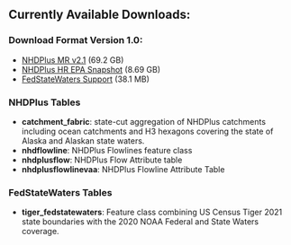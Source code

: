 ## Currently Available Downloads:

### Download Format Version 1.0:

- [NHDPlus MR v2.1](https://edap-ow-data-commons.s3.amazonaws.com/data/cipsrv_nhdplus_m_1.dmp) (69.2 GB)
- [NHDPlus HR EPA Snapshot](https://edap-ow-data-commons.s3.amazonaws.com/data/cipsrv_nhdplus_h_1.dmp) (8.69 GB)
- [FedStateWaters Support](https://edap-ow-data-commons.s3.amazonaws.com/data/cipsrv_support_1.dmp) (38.1 MB)

### NHDPlus Tables

- __catchment_fabric__: state-cut aggregation of NHDPlus catchments including ocean catchments and H3 hexagons covering the state of Alaska and Alaskan state waters.
- __nhdflowline__: NHDPlus Flowlines feature class
- __nhdplusflow__: NHDPlus Flow Attribute table
- __nhdplusflowlinevaa__: NHDPlus Flowline Attribute Table

### FedStateWaters Tables

- __tiger_fedstatewaters__: Feature class combining US Census Tiger 2021 state boundaries with the 2020 NOAA Federal and State Waters coverage.

